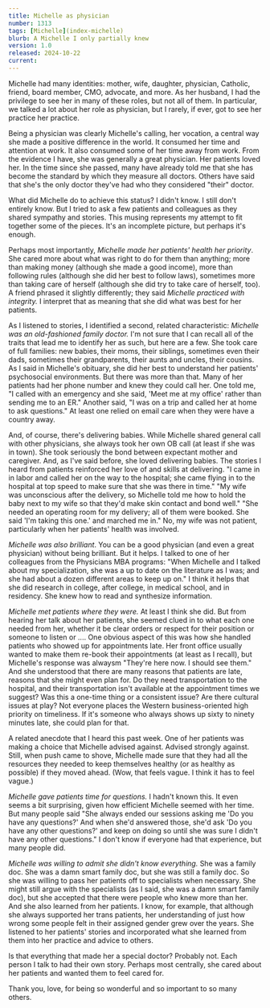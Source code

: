 ```yaml
---
title: Michelle as physician
number: 1313
tags: [Michelle](index-michelle)
blurb: A Michelle I only partially knew
version: 1.0
released: 2024-10-22
current:
---
```

Michelle had many identities: mother, wife, daughter, physician, Catholic, friend, board member, CMO, advocate, and more. As her husband, I had the privilege to see her in many of these roles, but not all of them. In particular, we talked a lot about her role as physician, but I rarely, if ever, got to see her practice her practice.

Being a physician was clearly Michelle's calling, her vocation, a central way she made a positive difference in the world. It consumed her time and attention at work. It also consumed some of her time away from work. From the evidence I have, she was generally a great physician. Her patients loved her. In the time since she passed, many have already told me that she has become the standard by which they measure all doctors. Others have said that she's the only doctor they've had who they considered "their" doctor.

What did Michelle do to achieve this status? I didn't know. I still don't entirely know. But I tried to ask a few patients and colleagues as they shared sympathy and stories. This musing represents my attempt to fit together some of the pieces. It's an incomplete picture, but perhaps it's enough.

Perhaps most importantly, _Michelle made her patients' health her priority_. She cared more about what was right to do for them than anything; more than making money (although she made a good income), more than following rules (although she did her best to follow laws), sometimes more than taking care of herself (although she did try to take care of herself, too). A friend phrased it slightly differently; they said _Michelle practiced with integrity._ I interpret that as meaning that she did what was best for her patients.

As I listened to stories, I identified a second, related characteristic: _Michelle was an old-fashioned family doctor._ I'm not sure that I can recall all of the traits that lead me to identify her as such, but here are a few. She took care of full families: new babies, their moms, their siblings, sometimes even their dads, sometimes their grandparents, their aunts and uncles, their cousins. As I said in Michelle's obituary, she did her best to understand her patients' psychosocial environments. But there was more than that. Many of her patients had her phone number and knew they could call her. One told me, "I called with an emergency and she said, 'Meet me at my office' rather than sending me to an ER." Another said, "I was on a trip and called her at home to ask questions." At least one relied on email care when they were have a country away.

And, of course, there's delivering babies. While Michelle shared general call with other physicians, she always took her own OB call (at least if she was in town). She took seriously the bond between expectant mother and caregiver. And, as I've said before, she loved delivering babies. The stories I heard from patients reinforced her love of and skills at delivering. "I came in in labor and called her on the way to the hospital; she came flying in to the hospital at top speed to make sure that she was there in time." "My wife was unconscious after the delivery, so Michelle told me how to hold the baby next to my wife so that they'd make skin contact and bond well." "She needed an operating room for my delivery; all of them were booked. She said 'I'm taking this one.' and marched me in." No, my wife was not patient, particularly when her patients' health was involved.

_Michelle was also brilliant_. You can be a good physician (and even a great physician) without being brilliant. But it helps. I talked to one of her colleagues from the Physicians MBA programs: "When Michelle and I talked about my specialization, she was a up to date on the literature as I was; and she had about a dozen different areas to keep up on." I think it helps that she did research in college, after college, in medical school, and in residency. She knew how to read and synthesize information. 

_Michelle met patients where they were._ At least I think she did. But from hearing her talk about her patients, she seemed clued in to what each one needed from her, whether it be clear orders or respect for their position or someone to listen or .... One obvious aspect of this was how she handled patients who showed up for appointments late. Her front office usually wanted to make them re-book their appointments (at least as I recall), but Michelle's response was alwaysm "They're here now. I should see them." And she understood that there are many reasons that patients are late, reasons that she might even plan for. Do they need transportation to the hospital, and their transportation isn't available at the appointment times we suggest? Was this a one-time thing or a consistent issue? Are there cultural issues at play? Not everyone places the Western business-oriented high priority on timeliness. If it's someone who always shows up sixty to ninety minutes late, she could plan for that.

A related anecdote that I heard this past week. One of her patients was making a choice that Michelle advised against. Advised strongly against. Still, when push came to shove, Michelle made sure that they had all the resources they needed to keep themselves healthy (or as healthy as possible) if they moved ahead. (Wow, that feels vague. I think it has to feel vague.)

_Michelle gave patients time for questions._ I hadn't known this. It even seems a bit surprising, given how efficient Michelle seemed with her time. But many people said "She always ended our sessions asking me 'Do you have any questions?' And when she'd answered those, she'd ask 'Do you have any other questions?' and keep on doing so until she was sure I didn't have any other questions." I don't know if everyone had that experience, but many people did.

_Michelle was willing to admit she didn't know everything._ She was a family doc. She was a damn smart family doc, but she was still a family doc. So she was willing to pass her patients off to specialists when necessary. She might still argue with the specialists (as I said, she was a damn smart family doc), but she accepted that there were people who knew more than her. And she also learned from her patients. I know, for example, that although she always supported her trans patients, her understanding of just how wrong some people felt in their assigned gender grew over the years. She listened to her patients' stories and incorporated what she learned from them into her practice and advice to others.

Is that everything that made her a special doctor? Probably not. Each person I talk to had their own story. Perhaps most centrally, she cared about her patients and wanted them to feel cared for.

Thank you, love, for being so wonderful and so important to so many others.
